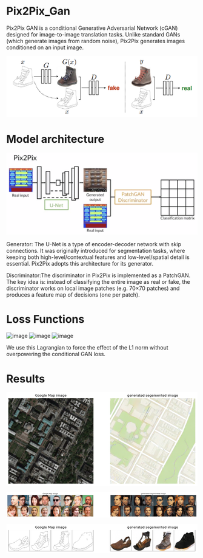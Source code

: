# Pix2Pix_Gan
Pix2Pix GAN is a conditional Generative Adversarial Network (cGAN) designed for image-to-image translation tasks. Unlike standard GANs (which generate images from random noise), Pix2Pix generates images conditioned on an input image.

![](https://github.com/shree180103/Pixel_Gan/blob/main/imgs/Screenshot%202025-09-20%20232123.png)

# Model architecture
![](https://github.com/shree180103/Pixel_Gan/blob/main/imgs/image.png)

Generator: The U-Net is a type of encoder-decoder network with skip connections. It was originally introduced for segmentation tasks, where keeping both high-level/contextual features and low-level/spatial detail is essential. Pix2Pix adopts this architecture for its generator.

Discriminator:The discriminator in Pix2Pix is implemented as a PatchGAN. The key idea is: instead of classifying the entire image as real or fake, the discriminator works on local image patches (e.g. 70×70 patches) and produces a feature map of decisions (one per patch).

# Loss Functions

<img width="1228" height="114" alt="image" src="https://github.com/user-attachments/assets/5942a186-13ed-4380-94cc-ead5d6a2ab1b" />

<img width="678" height="172" alt="image" src="https://github.com/user-attachments/assets/23198d90-0f3f-4656-b85a-6d763896b9ce" />

<img width="779" height="153" alt="image" src="https://github.com/user-attachments/assets/e8405860-b632-4807-b777-5ffc551ed489" />

We use this Lagrangian to force the effect of the L1 norm without overpowering the conditional GAN loss. 

# Results

![scdqcq](./output_satalite%20images.png)

![](https://github.com/shree180103/Pixel_Gan/blob/main/output.png)

![](https://github.com/shree180103/Pixel_Gan/blob/main/output_shoes.png)


